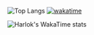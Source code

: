 ![Top Langs](https://github-readme-stats.vercel.app/api/top-langs/?bg_color=0000&title_color=4C71F1&text_color=8A919F&card_width=240&border_color=8884&username=nuaaaar&layout=compact&theme=vue&hide=html,css)
[![wakatime](https://wakatime.com/badge/user/b3b8b872-dbf7-4419-9e8c-7e180a33f736.svg)](https://wakatime.com/@b3b8b872-dbf7-4419-9e8c-7e180a33f736)

![Harlok's WakaTime stats](https://github-readme-stats.vercel.app/api/wakatime?username=nuaaaar)
